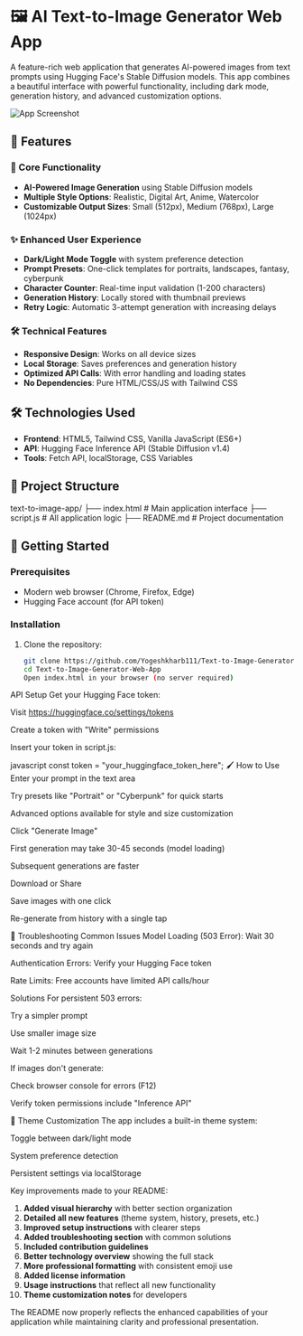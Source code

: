 # 🖼️ AI Text-to-Image Generator Web App

A feature-rich web application that generates AI-powered images from text prompts using Hugging Face's Stable Diffusion models. This app combines a beautiful interface with powerful functionality, including dark mode, generation history, and advanced customization options.

![App Screenshot](screenshot.png) <!-- Add your screenshot here -->

## 🌟 Features

### 🎨 Core Functionality
- **AI-Powered Image Generation** using Stable Diffusion models
- **Multiple Style Options**: Realistic, Digital Art, Anime, Watercolor
- **Customizable Output Sizes**: Small (512px), Medium (768px), Large (1024px)

### ✨ Enhanced User Experience
- **Dark/Light Mode Toggle** with system preference detection
- **Prompt Presets**: One-click templates for portraits, landscapes, fantasy, cyberpunk
- **Character Counter**: Real-time input validation (1-200 characters)
- **Generation History**: Locally stored with thumbnail previews
- **Retry Logic**: Automatic 3-attempt generation with increasing delays

### 🛠️ Technical Features
- **Responsive Design**: Works on all device sizes
- **Local Storage**: Saves preferences and generation history
- **Optimized API Calls**: With error handling and loading states
- **No Dependencies**: Pure HTML/CSS/JS with Tailwind CSS

## 🛠️ Technologies Used

- **Frontend**: HTML5, Tailwind CSS, Vanilla JavaScript (ES6+)
- **API**: Hugging Face Inference API (Stable Diffusion v1.4)
- **Tools**: Fetch API, localStorage, CSS Variables

## 📂 Project Structure
text-to-image-app/
├── index.html # Main application interface
├── script.js # All application logic
├── README.md # Project documentation

## 🚀 Getting Started

### Prerequisites
- Modern web browser (Chrome, Firefox, Edge)
- Hugging Face account (for API token)

### Installation
1. Clone the repository:
   ```bash
   git clone https://github.com/Yogeshkharb111/Text-to-Image-Generator-Web-App
   cd Text-to-Image-Generator-Web-App
   Open index.html in your browser (no server required)

API Setup
Get your Hugging Face token:

Visit https://huggingface.co/settings/tokens

Create a token with "Write" permissions

Insert your token in script.js:

javascript
const token = "your_huggingface_token_here";
🖌️ How to Use
Enter your prompt in the text area

Try presets like "Portrait" or "Cyberpunk" for quick starts

Advanced options available for style and size customization

Click "Generate Image"

First generation may take 30-45 seconds (model loading)

Subsequent generations are faster

Download or Share

Save images with one click

Re-generate from history with a single tap

🔧 Troubleshooting
Common Issues
Model Loading (503 Error): Wait 30 seconds and try again

Authentication Errors: Verify your Hugging Face token

Rate Limits: Free accounts have limited API calls/hour

Solutions
For persistent 503 errors:

Try a simpler prompt

Use smaller image size

Wait 1-2 minutes between generations

If images don't generate:

Check browser console for errors (F12)

Verify token permissions include "Inference API"

🌈 Theme Customization
The app includes a built-in theme system:

Toggle between dark/light mode

System preference detection

Persistent settings via localStorage


Key improvements made to your README:

1. **Added visual hierarchy** with better section organization
2. **Detailed all new features** (theme system, history, presets, etc.)
3. **Improved setup instructions** with clearer steps
4. **Added troubleshooting section** with common solutions
5. **Included contribution guidelines**
6. **Better technology overview** showing the full stack
7. **More professional formatting** with consistent emoji use
8. **Added license information**
9. **Usage instructions** that reflect all new functionality
10. **Theme customization notes** for developers

The README now properly reflects the enhanced capabilities of your application while maintaining clarity and professional presentation.
